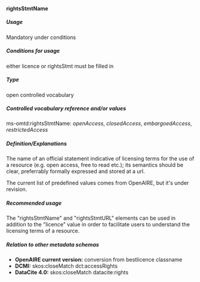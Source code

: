 #### rightsStmtName
##### Usage
Mandatory under conditions
##### Conditions for usage
either licence or rightsStmt must be filled in
##### Type
open controlled vocabulary
##### Controlled vocabulary reference and/or values
ms-omtd:rightsStmtName: _openAccess_, _closedAccess_, _embargoedAccess_, _restrictedAccess_
##### Definition/Explanations
The name of an official statement indicative of licensing terms for the use of a resource (e.g. open access, free to read etc.); its semantics should be clear, preferrably formally expressed and stored at a url.

The current list of predefined values comes from OpenAIRE, but it's under revision.
##### Recommended usage
The "rightsStmtName" and "rightsStmtURL" elements can be used in addition to the "licence" value in order to facilitate users to understand the licensing terms of a resource.
##### Relation to other metadata schemas
* **OpenAIRE current version:** conversion from bestlicence classname
* **DCMI:** skos:closeMatch dct:accessRights
* **DataCite 4.0:** skos:closeMatch datacite:rights
